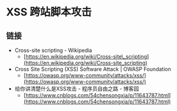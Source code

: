 # XSS 跨站脚本攻击

## 链接

* Cross-site scripting - Wikipedia 
  * [https://en.wikipedia.org/wiki/Cross-site\_scripting](https://en.wikipedia.org/wiki/Cross-site_scripting)
* Cross Site Scripting \(XSS\) Software Attack \| OWASP Foundation 
  * [https://owasp.org/www-community/attacks/xss/](https://owasp.org/www-community/attacks/xss/)
* 给你讲清楚什么是XSS攻击 - 程序员自由之路 - 博客园 
  * [https://www.cnblogs.com/54chensongxia/p/11643787.html](https://www.cnblogs.com/54chensongxia/p/11643787.html)

